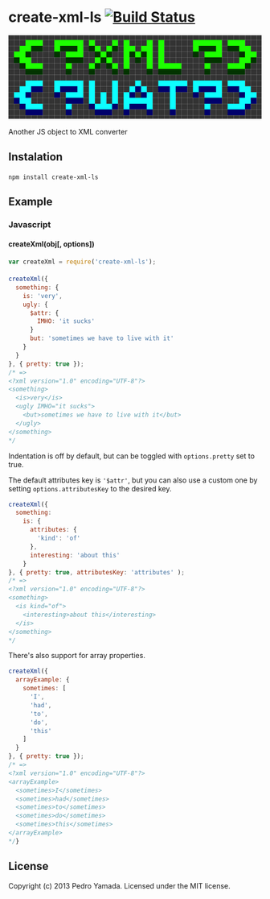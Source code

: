 # create-xml-ls [![Build Status](https://secure.travis-ci.org/yamadapc/create-xml-ls.png?branch=master)](http://travis-ci.org/yamadapc/create-xml-ls)
![](logo.png)

Another JS object to XML converter

## Instalation

```npm install create-xml-ls```

## Example

### Javascript

#### createXml(obj[, options])

```javascript
var createXml = require('create-xml-ls');

createXml({
  something: {
    is: 'very',
    ugly: {
      $attr: {
        IMHO: 'it sucks'
      }
      but: 'sometimes we have to live with it'
    }
  }
}, { pretty: true });
/* =>
<?xml version="1.0" encoding="UTF-8"?>
<something>
  <is>very</is>
  <ugly IMHO="it sucks">
    <but>sometimes we have to live with it</but>
  </ugly>
</something>
*/
```
Indentation is off by default, but can be toggled with ```options.pretty``` set
to true.

The default attributes key is ```'$attr'```, but you can also use a custom one
by setting ```options.attributesKey``` to the desired key.
```javascript
createXml({
  something:
    is: {
      attributes: {
        'kind': 'of'
      },
      interesting: 'about this'
    }
}, { pretty: true, attributesKey: 'attributes' );
/* =>
<?xml version="1.0" encoding="UTF-8"?>
<something>
  <is kind="of">
    <interesting>about this</interesting>
  </is>
</something>
*/
```

There's also support for array properties.
```javascript
createXml({
  arrayExample: {
    sometimes: [
      'I',
      'had',
      'to',
      'do',
      'this'
    ]
  }
}, { pretty: true });
/* =>
<?xml version="1.0" encoding="UTF-8"?>
<arrayExample>
  <sometimes>I</sometimes>
  <sometimes>had</sometimes>
  <sometimes>to</sometimes>
  <sometimes>do</sometimes>
  <sometimes>this</sometimes>
</arrayExample>
*/}
```

## License
Copyright (c) 2013 Pedro Yamada. Licensed under the MIT license.
